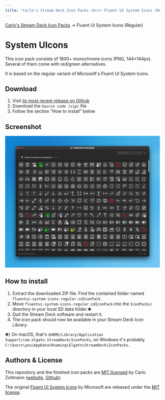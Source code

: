 ```yaml
---
title: "Carlo's Stream Deck Icon Packs <br/> Fluent UI System Icons (Regular)"
---
```


<nav>
  <a href="/">Carlo's Stream Deck Icon Packs</a> → Fluent UI System Icons (Regular)
</nav>

# System UIcons

This icon pack consists of 1800+ monochrome icons (PNG, 144×144px). Several of
them come with red/green alternatives.

It is based on the regular variant of Microsoft's Fluent UI System Icons.

## Download

1. Visit [its most recent release on Github](https://github.com/carlo/streamdeck-iconpack-fluentui-system-icons/releases/latest)
1. Download the `Source code (zip)` file
1. Follow the section "How to install" below

## Screenshot

![Screenshot of the Stream Deck Icon Library](./img/screenshot-fluentui-system-icons-regular.png)

## How to install

1. Extract the downloaded ZIP file. Find the contained folder named `fluentui-system-icons-regular.sdIconPack`.
2. Move `fluentui-system-icons-regular.sdIconPack` into the `IconPacks/` directory in your local SD data folder.✱
3. Quit the Stream Deck software and restart it.
4. The icon pack should now be available in your Stream Deck Icon Library.

✱) On macOS, that's `$HOME/Library/Application Support/com.elgato.StreamDeck/IconPacks`,
on Windows it's probably `C:\Users\you\AppData\Roaming\Elgato\StreamDeck\IconPacks`.

## Authors & License

This repository and the finished icon packs are [MIT licensed](LICENSE.md) by
Carlo Zottmann ([website](https://czm.io), [Github](https://github.com/carlo)).

The original [Fluent UI System Icons](https://github.com/microsoft/fluentui-system-icons)
by Microsoft are released under the
[MIT license](https://github.com/microsoft/fluentui-system-icons/blob/master/LICENSE).
